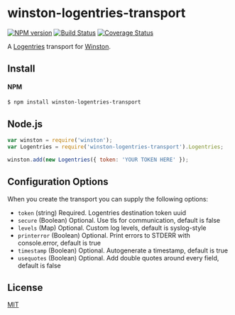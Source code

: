 # winston-logentries-transport

[![NPM version](https://badge.fury.io/js/winston-logentries-transport.svg)](http://badge.fury.io/js/winston-logentries-transport)
[![Build Status](https://travis-ci.org/RiptideCloud/winston-logentries-transport.svg?branch=master)](https://travis-ci.org/RiptideCloud/winston-logentries-transport)
[![Coverage Status](https://img.shields.io/coveralls/RiptideCloud/winston-logentries-transport.svg?branch=master)](https://coveralls.io/r/RiptideCloud/winston-logentries-transport)

A [Logentries](https://logentries.com) transport for [Winston](https://github.com/flatiron/winston).

## Install

#### NPM
```bash
$ npm install winston-logentries-transport
```

## Node.js
```js
var winston = require('winston');
var Logentries = require('winston-logentries-transport').Logentries;

winston.add(new Logentries({ token: 'YOUR TOKEN HERE' });
```

## Configuration Options
When you create the transport you can supply the following options:
* `token` (string) Required. Logentries destination token uuid
* `secure` (Boolean) Optional. Use tls for communication, default is false
* `levels` (Map) Optional. Custom log levels, default is syslog-style
* `printerror` (Boolean) Optional. Print errors to STDERR with console.error, default is true
* `timestamp` (Boolean) Optional. Autogenerate a timestamp, default is true
* `usequotes` (Boolean) Optional. Add double quotes around every field, default is false

## License

  [MIT](LICENSE)